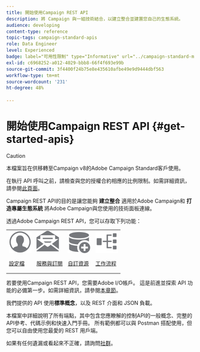 ```yaml
---
title: 開始使用Campaign REST API
description: 將 Campaign 與一組技術結合，以建立整合並建置您自己的生態系統。
audience: developing
content-type: reference
topic-tags: campaign-standard-apis
role: Data Engineer
level: Experienced
badge: label="可用性限制" type="Informative" url="../campaign-standard-migration-home.md" tooltip="僅限Campaign Standard已移轉的使用者"
exl-id: c6968252-a012-4029-bbb8-66f4f693e99b
source-git-commit: 3f4400f24b75e8e435610afbe49e9d9444dbf563
workflow-type: tm+mt
source-wordcount: '231'
ht-degree: 48%

---
```


# 開始使用Campaign REST API {#get-started-apis}

>[!CAUTION]
>
>本檔案旨在供移轉至Campaign v8的Adobe Campaign Standard客戶使用。
>
>在執行 API 呼叫之前，請檢查與您的授權合約相應的比例限制。如需詳細資訊，請參閱[此頁面](https://helpx.adobe.com/legal/product-descriptions/campaign-standard.html#ITInfrastructureResourcesbyActiveProfilesTiers)。

Campaign REST API的目的是讓您能夠 **建立整合** 適用於Adobe Campaign和 **打造專屬生態系統** 將Adobe Campaign與您使用的技術面板連線。

透過Adobe Campaign REST API，您可以存取下列功能：

<table><tr>
 <td valign="top"><a href="retrieving-profiles.md"><img width="60px" alt="條件" src="assets/icon_profile.svg"/></a><p><a href="retrieving-profiles.md">設定檔</a></p></td>
<td valign="top"><a href="creating-a-service.md"><img width="60px" alt="條件" src="assets/icon_services.svg"/></a><p><a href="creating-a-service.md">服務與訂閱</a></p></td>
<td valign="top"><a href="interacting-with-custom-resources.md"><img width="60px" alt="條件" src="assets/icon_customresources.svg"/></a><p><a href="interacting-with-custom-resources.md">自訂資源</a></p></td>
<td valign="top"><a href="controlling-a-workflow.md"><img width="60px" alt="條件" src="assets/icon_workflows.svg"/></a><p><a href="controlling-a-workflow.md">工作流程</a></p></td>
</tr></table>

若要使用Campaign REST API，您需要Adobe I/O帳戶。 這是前進並探索 API 功能的必備第一步。如需詳細資訊，請參閱[本章節](setting-up-api-access.md)。

我們提供的 API 使用&#x200B;**標準概念**，以及 REST 介面和 JSON 負載。

本檔案中詳細說明了所有端點，其中包含您應瞭解的控制API的一般概念、完整的API參考、代碼示例和快速入門手冊。 所有範例都可以與 Postman 搭配使用，但您可以自由使用您最愛的 REST 用戶端。

如果有任何遺漏或看起來不正確，請詢問[社群](https://experienceleaguecommunities.adobe.com/t5/adobe-campaign-standard/ct-p/adobe-campaign-standard-community)。
